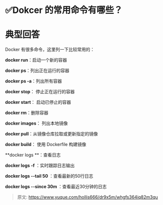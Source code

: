 # ✅Dokcer 的常用命令有哪些？


# 典型回答

Docker 有很多命令，这里列一下比较常用的：

**docker run**：启动一个新的容器

**docker ps**：列出正在运行的容器

**docker ps -a**：列出所有容器

**docker stop**： 停止正在运行的容器

**docker start**： 启动已停止的容器

**docker rm**：删除容器

**docker images**： 列出本地镜像

**docker pull**：从镜像仓库拉取或更新指定的镜像

**docker build**： 使用 Dockerfile 构建镜像

**docker logs **：查看日志

**docker logs -f <container-id or container-name>**：实时跟踪日志输出

**docker logs --tail 50 <container-id or container-name>**：查看最新的50行日志

**docker logs --since 30m <container-id or container-name>**：查看最近30分钟的日志


> 原文: <https://www.yuque.com/hollis666/dr9x5m/whgfs364iq82m3qu>